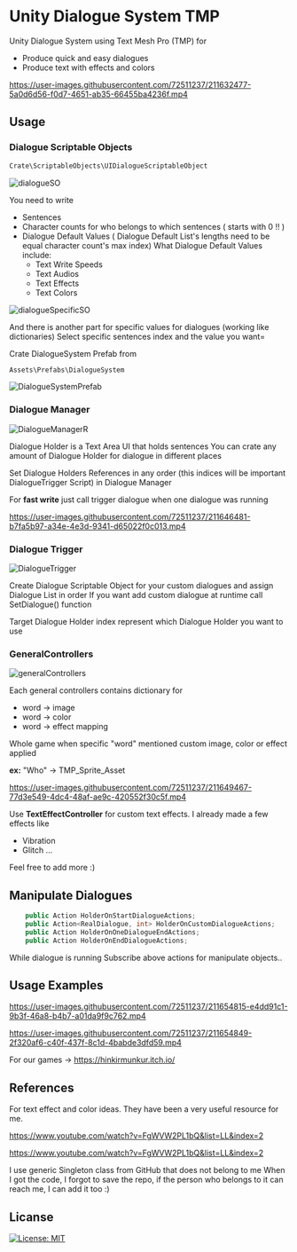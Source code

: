 # Unity Dialogue System TMP

Unity Dialogue System using Text Mesh Pro (TMP) for

- Produce quick and easy dialogues
- Produce text with effects and colors

https://user-images.githubusercontent.com/72511237/211632477-5a0d6d56-f0d7-4651-ab35-66455ba4236f.mp4


## Usage

### Dialogue Scriptable Objects

```bash
Crate\ScriptableObjects\UIDialogueScriptableObject
```

![dialogueSO](https://user-images.githubusercontent.com/72511237/211653643-b34e0b7a-bd8d-4e79-b3d8-778a3a8edab2.PNG)

You need to write 
- Sentences
- Character counts for who belongs to which sentences ( starts with 0 !! )
- Dialogue Default Values ( Dialogue Default List's lengths need to be equal character count's max index)
What Dialogue Default Values include:
    - Text Write Speeds
    - Text Audios
    - Text Effects
    - Text Colors


![dialogueSpecificSO](https://user-images.githubusercontent.com/72511237/211653686-131c880c-dfed-4471-b485-ba2069a18744.PNG)

And there is another part for specific values for dialogues (working like dictionaries)
Select specific sentences index and the value you want=




Crate DialogueSystem Prefab from
```bash
Assets\Prefabs\DialogueSystem
```

![DialogueSystemPrefab](https://user-images.githubusercontent.com/72511237/211633753-18a8d19b-7468-462a-abaf-38b1e259137a.PNG)

### Dialogue Manager

![DialogueManagerR](https://user-images.githubusercontent.com/72511237/211634812-3e5d5b8e-b423-49e3-9e63-c789a117f531.PNG)

Dialogue Holder is a Text Area UI that holds sentences
You can crate any amount of Dialogue Holder for dialogue in different places

Set Dialogue Holders References in any order (this indices will be important DialogueTrigger Script) in Dialogue Manager



For **fast write** just call trigger dialogue when one dialogue was running

https://user-images.githubusercontent.com/72511237/211646481-b7fa5b97-a34e-4e3d-9341-d65022f0c013.mp4



### Dialogue Trigger

![DialogueTrigger](https://user-images.githubusercontent.com/72511237/211634918-9666d56d-0444-45ec-9d6b-f1c69b78be2f.PNG)

Create Dialogue Scriptable Object for your custom dialogues and assign Dialogue List in order
If you want add custom dialogue at runtime call SetDialogue() function


Target Dialogue Holder index represent which Dialogue Holder you want to use


### GeneralControllers

![generalControllers](https://user-images.githubusercontent.com/72511237/211647556-ff01b9b1-db9b-4ec1-b487-3c86b100417b.PNG)

Each general controllers contains dictionary for
- word -> image
- word -> color
- word -> effect mapping

Whole game when specific "word" mentioned custom image, color or effect applied

**ex:** "Who" -> TMP_Sprite_Asset

https://user-images.githubusercontent.com/72511237/211649467-77d3e549-4dc4-48af-ae9c-420552f30c5f.mp4


Use **TextEffectController** for custom text effects. I already made a few effects like
- Vibration
- Glitch
...

Feel free to add more :)

## Manipulate Dialogues

```C#
    public Action HolderOnStartDialogueActions;
    public Action<RealDialogue, int> HolderOnCustomDialogueActions;
    public Action HolderOnOneDialogueEndActions;
    public Action HolderOnEndDialogueActions;
```

While dialogue is running Subscribe above actions for manipulate objects.. 


## Usage Examples


https://user-images.githubusercontent.com/72511237/211654815-e4dd91c1-9b3f-46a8-b4b7-a01da9f9c762.mp4


https://user-images.githubusercontent.com/72511237/211654849-2f320af6-c40f-437f-8c1d-4babde3dfd59.mp4

For our games -> https://hinkirmunkur.itch.io/ 

## References


For text effect and color ideas. They have been a very useful resource for me.

https://www.youtube.com/watch?v=FgWVW2PL1bQ&list=LL&index=2

https://www.youtube.com/watch?v=FgWVW2PL1bQ&list=LL&index=2

I use generic Singleton class from GitHub that does not belong to me
When I got the code, I forgot to save the repo, if the person who belongs to it can reach me, I can add it too :)


## Licanse


[![License: MIT](https://img.shields.io/badge/License-MIT-yellow.svg)](https://opensource.org/licenses/MIT)


